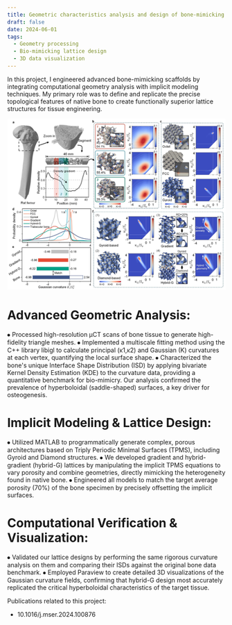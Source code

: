 ```yaml
---
title: Geometric characteristics analysis and design of bone-mimicking lattices
draft: false
date: 2024-06-01
tags:
  - Geometry processing
  - Bio-mimicking lattice design
  - 3D data visualization
---
```


In this project, I engineered advanced bone-mimicking scaffolds by integrating computational geometry analysis with implicit modeling techniques. My primary role was to define and replicate the precise topological features of native bone to create functionally superior lattice structures for tissue engineering.

![Project Graphic Abstract](featured.png "Project Graphic Abstract")

# Advanced Geometric Analysis:
⦁ Processed high-resolution µCT scans of bone tissue to generate high-fidelity triangle meshes.
⦁ Implemented a multiscale fitting method using the C++ library libigl to calculate principal (κ1​,κ2​) and Gaussian (K) curvatures at each vertex, quantifying the local surface shape.
⦁ Characterized the bone's unique Interface Shape Distribution (ISD) by applying bivariate Kernel Density Estimation (KDE) to the curvature data, providing a quantitative benchmark for bio-mimicry. Our analysis confirmed the prevalence of hyperboloidal (saddle-shaped) surfaces, a key driver for osteogenesis.

# Implicit Modeling & Lattice Design:
⦁ Utilized MATLAB to programmatically generate complex, porous architectures based on Triply Periodic Minimal Surfaces (TPMS), including Gyroid and Diamond structures.
⦁ We developed gradient and hybrid-gradient (hybrid-G) lattices by manipulating the implicit TPMS equations to vary porosity and combine geometries, directly mimicking the heterogeneity found in native bone.
⦁ Engineered all models to match the target average porosity (70%) of the bone specimen by precisely offsetting the implicit surfaces.

# Computational Verification & Visualization:
⦁ Validated our lattice designs by performing the same rigorous curvature analysis on them and comparing their ISDs against the original bone data benchmark.
⦁ Employed Paraview to create detailed 3D visualizations of the Gaussian curvature fields, confirming that hybrid-G design most accurately replicated the critical hyperboloidal characteristics of the target tissue.

Publications related to this project:
- 10.1016/j.mser.2024.100876

<!--more-->
